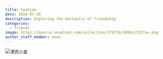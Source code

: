 ```yaml
---
title: hyukjae
date: 2016-07-20
description: Exploring the mechanics of friendship
categories:
  - friends
image: https://source.unsplash.com/collection/375719/2000x1322?a=.png
author_staff_member: anna
---
```

 ![漂亮小盒](https://image.so.com/view?q=%E6%9D%8E%E8%B5%AB%E5%AE%B0&src=tab_www&correct=%E6%9D%8E%E8%B5%AB%E5%AE%B0&ancestor=list&cmsid=f27ab6c34b1d19c5d349d90ac9e2b7b1&cmran=0&cmras=0&cn=0&gn=0&kn=50&fsn=110&adstar=1&clw=243#id=df482cf7cf4160a5ac7c9e43c62dc12f&currsn=0&ps=100&pc=100)

